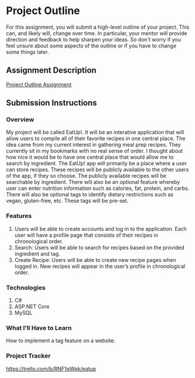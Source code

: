 # Project Outline
For this assignment, you will submit a high-level outline of your project. This can, and likely will, change over time. In particular, your mentor will provide direction and feedback to help sharpen your ideas. So don't worry if you feel unsure about some aspects of the outline or if you have to change some things later.

## Assignment Description
[Project Outline Assignment](https://education.launchcode.org/liftoff/modules/assignments/project-outline)

## Submission Instructions

### Overview
  My project will be called EatUp!. It will be an interative application that will allow users to compile all of their favorite recipes in one central place. The idea came from my current interest in gathering meal prep recipes. They currently sit in my bookmarks with no real sense of order. I thought about how nice it would be to have one central place that would allow me to search by ingredient. 
  The EatUp! app will primarily be a place where a user can store recipes. These recipes will be publicly available to the other users of the app, if they so choose. The publicly available recipes will be searchable by ingredient. There will also be an optional feature whereby user can enter nutrition information such as calories, fat, protein, and carbs. There will also be optional tags to identify dietary restrictions such as vegan, gluten-free, etc. These tags will be pre-set.

### Features
1. Users will be able to create accounts and log in to the application. Each user will have a profile page that consists of their recipes in chronological order.
2. Search: Users will be able to search for recipes based on the provided ingredient and tag.
3. Create Recipe: Users will be able to create new recipe pages when logged in. New recipes will appear in the user’s profile in chronological order.

### Technologies
1. C#
2. ASP.NET Core
3. MySQL

### What I'll Have to Learn
How to implement a tag feature on a website.
### Project Tracker
https://trello.com/b/RNF1qWpk/eatup
